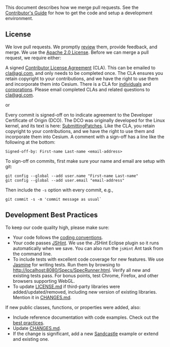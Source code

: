 This document describes how we merge pull requests.  See the [Contributor's Guide](https://github.com/AnalyticalGraphicsInc/cesium/wiki/Contributor%27s-Guide) for how to get the code and setup a development environment. 

## License

We love pull requests.  We promptly [review](https://github.com/AnalyticalGraphicsInc/cesium/wiki/Code-Review-Tips) them, provide feedback, and merge.  We use the [Apache 2.0 License](LICENSE.md).  Before we can merge a pull request, we require either:

   A signed [Contributor License Agreement](http://producingoss.com/en/copyright-assignment.html#copyright-assignment-cla) (CLA).  This can be emailed to cla@agi.com, and only needs to be completed once.  The CLA ensures you retain copyright to your contributions, and we have the right to use them and incorporate them into Cesium.  There is a CLA for [individuals](http://www.agi.com/licenses/individual-cla-agi-v1.0.txt) and [corporations](http://www.agi.com/licenses/corporate-cla-agi-v1.0.txt).  Please email completed CLAs and related questions to [cla@agi.com](mailto:cla@agi.com).

or

   Every commit is signed-off on to indicate agreement to the Developer Certificate of Origin (DCO).  The DCO was originally developed for the Linux kernel, and its text is here: [SubmittingPatches](https://github.com/wking/signed-off-by/blob/ab5bce80ad2259b47202b28905efff0d04032709/Documentation/SubmittingPatches).  Like the CLA, you retain copyright to your contributions, and we have the right to use them and incorporate them into Cesium.  A comment with a sign-off has a line like the following at the bottom:

   ```
   Signed-off-by: First-name Last-name <email-address>
   ```

   To sign-off on commits, first make sure your name and email are setup with git:

   ```
   git config --global --add user.name "First-name Last-name"
   git config --global --add user.email "email-address"
   ```

   Then include the `-s` option with every commit, e.g.,

   ```
   git commit -s -m 'commit message as usual`
   ```

## Development Best Practices

To keep our code quality high, please make sure:
* Your code follows the [coding conventions](https://github.com/AnalyticalGraphicsInc/cesium/wiki/JavaScript-Coding-Conventions).
* Your code passes [JSHint](http://www.jshint.com/).  We use the JSHint Eclipse plugin so it runs automatically when we save.  You can also run the `jsHint` Ant task from the command line.
* To include tests with excellent code coverage for new features.  We use [Jasmine](http://pivotal.github.com/jasmine/) for writing tests.  Run them by browsing to [http://localhost:8080/Specs/SpecRunner.html](http://localhost:8080/Specs/SpecRunner.html).  Verify all new and existing tests pass.  For bonus points, test Chrome, Firefox, and other browsers supporting WebGL.
* To update [LICENSE.md](LICENSE.md) if third-party libraries were added/updated/removed, including new version of existing libraries.  Mention it in [CHANGES.md](CHANGES.md).

If new public classes, functions, or properties were added, also:
   * Include reference documentation with code examples.  Check out the [best practices](https://github.com/AnalyticalGraphicsInc/cesium/wiki/Documentation-Best-Practices).
   * Update [CHANGES.md](CHANGES.md).
   * If the change is significant, add a new [Sandcastle](http://cesium.agi.com/Cesium/Apps/Sandcastle/index.html) example or extend and existing one.
